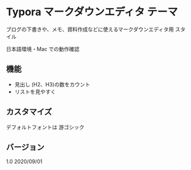 # Typora マークダウンエディタ テーマ

ブログの下書きや、メモ、資料作成などに使えるマークダウンエディタ用 スタイル

日本語環境・Mac での動作確認



## 機能

- 見出し (H2、H3)の数をカウント
- リストを見やすく

## カスタマイズ

デフォルトフォントは 游ゴシック

## バージョン
1.0 2020/09/01


